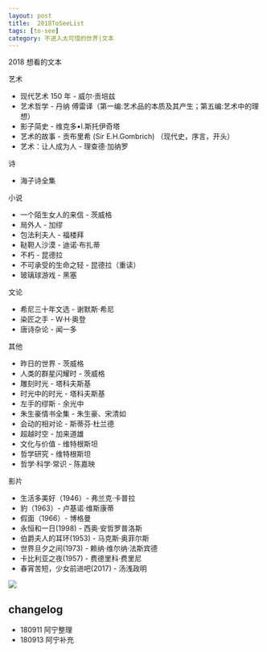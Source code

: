 ```yaml
---
layout: post
title:  2018ToSeeList
tags: [to-see]
category: 不进入太可惜的世界|文本
---
```


2018 想看的文本

艺术

- 现代艺术 150 年 - 威尔·贡培兹
- 艺术哲学 - 丹纳 傅雷译（第一编:艺术品的本质及其产生；第五编:艺术中的理想）
- 影子简史 - 维克多•I.斯托伊奇塔
- 艺术的故事 - 贡布里希 (Sir E.H.Gombrich) （现代史，序言，开头）
- 艺术：让人成为人 - 理查德·加纳罗

诗

- 海子诗全集

小说

- 一个陌生女人的来信 - 茨威格
- 局外人 - 加缪
- 包法利夫人 - 福楼拜
- 鞑靼人沙漠 - 迪诺·布扎蒂
- 不朽 - 昆德拉
- 不可承受的生命之轻 - 昆德拉（重读）
- 玻璃球游戏 - 黑塞

文论

- 希尼三十年文选 - 谢默斯·希尼 
- 染匠之手 - W·H·奥登 
- 唐诗杂论 - 闻一多

其他

- 昨日的世界 - 茨威格
- 人类的群星闪耀时 - 茨威格
- 雕刻时光 - 塔科夫斯基
- 时光中的时光 - 塔科夫斯基
- 左手的缪斯 - 余光中
- 朱生豪情书全集 - 朱生豪、宋清如
- 会动的相对论 - 斯蒂芬·杜兰德 
- 超越时空 - 加来道雄
- 文化与价值 - 维特根斯坦
- 哲学研究 - 维特根斯坦
- 哲学·科学·常识 - 陈嘉映

影片

- 生活多美好（1946）- 弗兰克·卡普拉 
- 豹（1963）- 卢基诺·维斯康蒂
- 假面（1966）- 博格曼
- 永恒和一日(1998) - 西奥·安哲罗普洛斯
- 伯爵夫人的耳环(1953) - 马克斯·奥菲尔斯
- 世界旦夕之间(1973) -  赖纳·维尔纳·法斯宾德
- 卡比利亚之夜(1957) - 费德里科·费里尼
- 春宵苦短，少女前进吧(2017) - 汤浅政明

![](http://oax0nr6r7.bkt.clouddn.com/2018-09-13-18toseelist.jpeg)

## changelog

- 180911 阿宁整理
- 180913 阿宁补充
